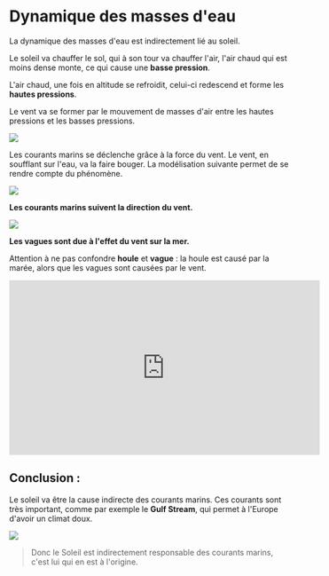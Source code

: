 # Dynamique des masses d'eau

La dynamique des masses d'eau est indirectement lié au soleil. 

Le soleil va chauffer le sol, qui à son tour va chauffer l'air, l'air chaud qui est moins dense monte, ce qui cause une **basse pression**.

L'air chaud, une fois en altitude se refroidit, celui-ci redescend et forme les **hautes pressions**. 

Le vent va se former par le mouvement de masses d'air entre les hautes pressions et les basses pressions. 


![](https://images.schoolmouv.fr/cycle4-svt-c05-img02.png)


Les courants marins se déclenche grâce à la force du vent. Le vent, en soufflant sur l'eau, va la faire bouger. La modélisation suivante permet de se rendre compte du phénomène. 

![](https://tpehydroliennes.webnode.fr/_files/200000069-8161a825bf/image007.png)

**Les courants marins suivent la direction du vent.**

![](https://www.sites.google.com/site/grainedesvt/_/rsrc/1479771123239/la-terre-vivante-et-active-5/courants%20marins.jpg)

**Les vagues sont due à l'effet du vent sur la mer.** 

Attention à ne pas confondre **houle** et **vague** : la houle est causé par la marée, alors que les vagues sont causées par le vent. 

<iframe width="560" height="315" src="https://www.youtube.com/embed/xyzVCTxSg0c" frameborder="0" allow="accelerometer; autoplay; clipboard-write; encrypted-media; gyroscope; picture-in-picture" allowfullscreen></iframe>


## Conclusion : 

Le soleil va être la cause indirecte des courants marins. Ces courants sont très important, comme par exemple le **Gulf Stream**, qui permet à l'Europe d'avoir un climat doux.

![](https://s1.qwant.com/thumbr/700x0/b/5/a5f4341063229899456c438ea40c735cf74905d460134139bdb370e4a62f18/1200px-Ocean_currents_1943.jpg?u=https%3A%2F%2Fupload.wikimedia.org%2Fwikipedia%2Fcommons%2Fthumb%2F7%2F7b%2FOcean_currents_1943.jpg%2F1200px-Ocean_currents_1943.jpg&q=0&b=1&p=0&a=1) 


>Donc le Soleil est indirectement responsable des courants marins, c'est lui qui en est à l'origine. 









